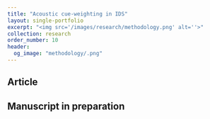 ```yaml
---
title: "Acoustic cue-weighting in IDS"
layout: single-portfolio
excerpt: "<img src='/images/research/methodology.png' alt=''>"
collection: research
order_number: 10
header: 
  og_image: "methodology/.png"
---
```




## Article


## Manuscript in preparation

